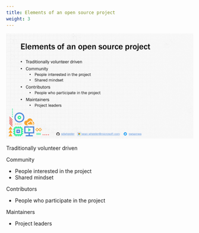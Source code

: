 ```yaml
---
title: Elements of an open source project
weight: 3
---
```

<!-- markdownlint-disable MD041 -->
![Elements of an open source project](./Slide04.PNG)

Traditionally volunteer driven

Community
- People interested in the project
- Shared mindset

Contributors
- People who participate in the project

Maintainers
- Project leaders
